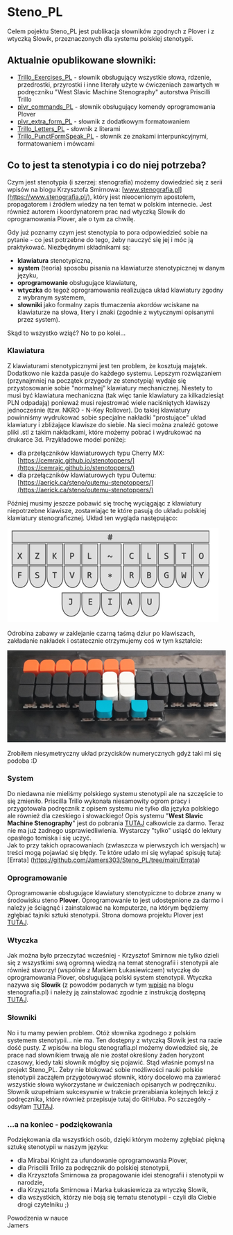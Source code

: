 # Steno_PL

Celem pojektu Steno_PL jest publikacja słowników zgodnych z Plover i z wtyczką Slowik, przeznaczonych dla systemu polskiej stenotypii.  
## Aktualnie opublikowane słowniki:
* [Trillo_Exercises_PL](https://github.com/Jamers303/Steno_PL/tree/main/Trillo_Exercises_PL) - słownik obsługujący wszystkie słowa, rdzenie, przedrostki, przyrostki i inne literały użyte w ćwiczeniach zawartych w podręczniku "West Slavic Machine Stenography" autorstwa Priscilli Trillo
* [plvr_commands_PL](https://github.com/Jamers303/Steno_PL/tree/main/plvr_commands_PL) - słownik obsługujący komendy oprogramowania Plover
* [plvr_extra_form_PL](https://github.com/Jamers303/Steno_PL/tree/main/plvr_extra_form_PL) - słownik z dodatkowym formatowaniem
* [Trillo_Letters_PL](https://github.com/Jamers303/Steno_PL/tree/main/Trillo_Letters_PL) - słownik z literami
* [Trillo_PunctFormSpeak_PL](https://github.com/Jamers303/Steno_PL/tree/main/Trillo_PunctFormSpeak_PL) - słownik ze znakami interpunkcyjnymi, formatowaniem i mówcami

## Co to jest ta stenotypia i co do niej potrzeba?

Czym jest stenotypia (i szerzej: stenografia) możemy dowiedzieć się z serii wpisów na blogu Krzysztofa Smirnowa: [www.stenografia.pl](https://www.stenografia.pl/), który jest nieocenionym apostołem, propagatorem i źródłem wiedzy na ten temat w polskim internecie. Jest również autorem i koordynatorem prac nad wtyczką Slowik do oprogramowania Plover, ale o tym za chwilę.

Gdy już poznamy czym jest stenotypia to pora odpowiedzieć sobie na pytanie - co jest potrzebne do tego, żeby nauczyć się jej i móc ją praktykować. Niezbędnymi składnikami są:
* **klawiatura** stenotypiczna,
* **system** (teoria) sposobu pisania na klawiaturze stenotypicznej w danym języku,
* **oprogramowanie** obsługujące klawiaturę,
* **wtyczka** do tegoż oprogramowania realizująca układ klawiatury zgodny z wybranym systemem,
* **słowniki** jako formalny zapis tłumaczenia akordów wciskane na klawiaturze na słowa, litery i znaki (zgodnie z wytycznymi opisanymi przez system).

Skąd to wszystko wziąć? No to po kolei...

### Klawiatura
Z klawiaturami stenotypicznymi jest ten problem, że kosztują majątek. Dodatkowo nie każda pasuje do każdego systemu. Lepszym rozwiązaniem (przynajmniej na początek przygody ze stenotypią) wydaje się przystosowanie sobie "normalnej" klawiatury mechanicznej. Niestety to musi być klawiatura mechaniczna (tak więc tanie klawiatury za kilkadziesiąt PLN odpadają) ponieważ musi rejestrować wiele naciśniętych klawiszy jednocześnie (tzw. NKRO - N-Key Rollover).
Do takiej klawiatury powinniśmy wydrukować sobie specjalne nakładki "prostujące" układ klawiatury i zbliżające klawisze do siebie. Na sieci można znaleźć gotowe pliki .stl z takim nakładkami, które możemy pobrać i wydrukować na drukarce 3d. Przykładowe model poniżej:
* dla przełączników klawiaturowych typu Cherry MX: [https://cemrajc.github.io/stenotoppers/](https://cemrajc.github.io/stenotoppers/)
* dla przełączników klawiaturowych typu Outemu: [https://aerick.ca/steno/outemu-stenotoppers/](https://aerick.ca/steno/outemu-stenotoppers/)

Później musimy jeszcze pobawić się trochę wyciągając z klawiatury niepotrzebne klawisze, zostawiając te które pasują do układu polskiej klawiatury stenograficznej. Układ ten wygląda następująco:

![Układ polski steno](uklad.png)

Odrobina zabawy w zaklejanie czarną taśmą dziur po klawiszach, zakładanie nakładek i ostatecznie otrzymujemy coś w tym kształcie:

![Moja klawiatura steno](moja.png)

Zrobiłem niesymetryczny układ przycisków numerycznych gdyż taki mi się podoba :D

### System
Do niedawna nie mieliśmy polskiego systemu stenotypii ale na szczęście to się zmieniło. Priscilla Trillo wykonała niesamowity ogrom pracy i przygotowała podręcznik z opisem systemu nie tylko dla języka polskiego ale również dla czeskiego i słowackiego! Opis systemu "**West Slavic Machine Stenography**" jest do pobrania [TUTAJ](https://github.com/Plover-Trillo/WestSlavicStenography/releases) całkowicie za darmo. Teraz nie ma już żadnego usprawiedliwienia. Wystarczy "tylko" usiąść do lektury opasłego tomiska i się uczyć.   
Jak to przy takich opracowaniach (zwłaszcza w pierwszych ich wersjach) w treści mogą pojawiać się błędy. Te które udało mi się wyłapać spisuję tutaj: [Errata] (https://github.com/Jamers303/Steno_PL/tree/main/Errata)


### Oprogramowanie
Oprogramowanie obsługujące klawiatury stenotypiczne to dobrze znany w środowisku steno **Plover**. Oprogramowanie to jest udostępnione za darmo i należy je ściągnąć i zainstalować na komputerze, na którym będziemy zgłębiać tajniki sztuki stenotypii. Strona domowa projektu Plover jest [TUTAJ](https://www.openstenoproject.org/plover/). 

### Wtyczka
Jak można było przeczytać wcześniej - Krzysztof Smirnow nie tylko dzieli się z wszystkimi swą ogromną wiedzą na temat stenografii i stenotypii ale również stworzył (wspólnie z Markiem Łukasiewiczem) wtyczkę do oprogramowania Plover, obsługującą polski system stenotypii. Wtyczka nazywa się **Slowik** (z powodów podanych w tym [wpisie](https://www.stenografia.pl/blog/2021-08-24_krotko-o-nazwie-projektu/) na blogu stenografia.pl) i należy ją zainstalować zgodnie z instrukcją dostępną [TUTAJ](https://github.com/flamenco108/plover_polish_slowik).

### Słowniki
No i tu mamy pewien problem. Otóż słownika zgodnego z polskim systemem stenotypii... nie ma. Ten dostępny z wtyczką Slowik jest na razie dość pusty. Z wpisów na blogu stenografia.pl możemy dowiedzieć się, że prace nad słownikiem trwają ale nie został określony żaden horyzont czasowy, kiedy taki słownik mógłby się pojawić. Stąd właśnie pomysł na projekt Steno_PL. Żeby nie blokować sobie możliwości nauki polskie stenotypii zacząłem przygotowywać słownik, który docelowo ma zawierać wszystkie słowa wykorzystane w ćwiczeniach opisanych w podręczniku. Słownik uzupełniam sukcesywnie w trakcie przerabiania kolejnych lekcji z podręcznika, które również przepisuje tutaj do GitHuba. Po szczegóły - odsyłam [TUTAJ](https://github.com/Jamers303/Steno_PL/tree/main/Trillo_Exercises_PL).

### ...a na koniec - podziękowania
Podziękowania dla wszystkich osób, dzięki którym możemy zgłębiać piękną sztukę stenotypii w naszym języku:
* dla Mirabai Knight za ufundowanie oprogramowania Plover,
* dla Priscilli Trillo za podręcznik do polskiej stenotypii,
* dla Krzysztofa Smirnowa za propagowanie idei stenografii i stenotypii w narodzie,
* dla Krzysztofa Smirnowa i Marka Łukasiewicza za wtyczkę Slowik,
* dla wszystkich, którzy nie boją się tematu stenotypii - czyli dla Ciebie drogi czytelniku ;)

Powodzenia w nauce  
Jamers


